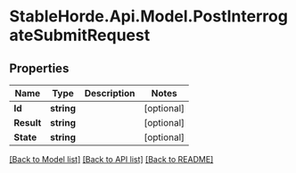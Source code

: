 # StableHorde.Api.Model.PostInterrogateSubmitRequest

## Properties

Name | Type | Description | Notes
------------ | ------------- | ------------- | -------------
**Id** | **string** |  | [optional] 
**Result** | **string** |  | [optional] 
**State** | **string** |  | [optional] 

[[Back to Model list]](../README.md#documentation-for-models) [[Back to API list]](../README.md#documentation-for-api-endpoints) [[Back to README]](../README.md)

